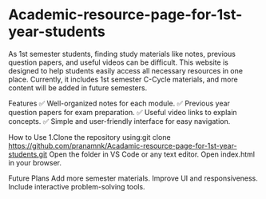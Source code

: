 # Academic-resource-page-for-1st-year-students
As 1st semester students, finding study materials like notes, previous question papers, and useful videos can be difficult. This website is designed to help students easily access all necessary resources in one place.  Currently, it includes 1st semester C-Cycle materials, and more content will be added in future semesters.

Features
✅ Well-organized notes for each module.
✅ Previous year question papers for exam preparation.
✅ Useful video links to explain concepts.
✅ Simple and user-friendly interface for easy navigation.

How to Use
1.Clone the repository using:git clone https://github.com/pranamnk/Acadamic-resource-page-for-1st-year-students.git
Open the folder in VS Code or any text editor.
Open index.html in your browser.

Future Plans
Add more semester materials.
Improve UI and responsiveness.
Include interactive problem-solving tools.
